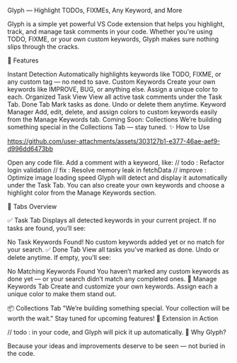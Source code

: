 Glyph — Highlight TODOs, FIXMEs, Any Keyword, and More

Glyph is a simple yet powerful VS Code extension that helps you highlight, track, and manage task comments in your code. Whether you're using TODO, FIXME, or your own custom keywords, Glyph makes sure nothing slips through the cracks.

🚀 Features

Instant Detection
Automatically highlights keywords like TODO, FIXME, or any custom tag — no need to save.
Custom Keywords
Create your own keywords like IMPROVE, BUG, or anything else. Assign a unique color to each.
Organized Task View
View all active task comments under the Task Tab.
Done Tab
Mark tasks as done. Undo or delete them anytime.
Keyword Manager
Add, edit, delete, and assign colors to custom keywords easily from the Manage Keywords tab.
Coming Soon: Collections
We’re building something special in the Collections Tab — stay tuned.
✨ How to Use

https://github.com/user-attachments/assets/303127b1-e377-46ae-aef9-d996dd6473bb

Open any code file.
Add a comment with a keyword, like:
// todo : Refactor login validation
// fix : Resolve memory leak in fetchData
// improve : Optimize image loading speed
Glyph will detect and display it automatically under the Task Tab.
You can also create your own keywords and choose a highlight color from the Manage Keywords section.

📁 Tabs Overview

✅ Task Tab
Displays all detected keywords in your current project.
If no tasks are found, you’ll see:

No Task Keywords Found!
No custom keywords added yet or no match for your search.
✅ Done Tab
View all tasks you've marked as done. Undo or delete anytime.
If empty, you’ll see:

No Matching Keywords Found
You haven’t marked any custom keywords as done yet — or your search didn’t match any completed ones.
🎨 Manage Keywords Tab
Create and customize your own keywords. Assign each a unique color to make them stand out.

📦 Collections Tab
"We’re building something special. Your collection will be worth the wait."
Stay tuned for upcoming features!
🔧 Extension in Action

// todo : in your code, and Glyph will pick it up automatically.
🧠 Why Glyph?

Because your ideas and improvements deserve to be seen — not buried in the code.
